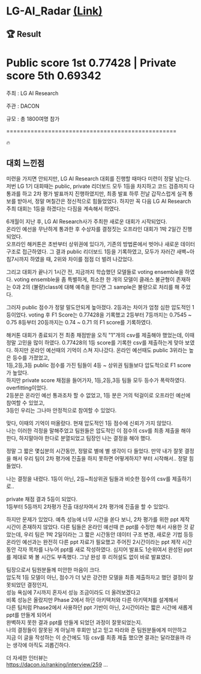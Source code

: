 # LG-AI_Radar [(Link)](https://dacon.io/competitions/official/236080/leaderboard)

## 🏆 Result
# **Public score 1st** 0.77428 | **Private score 5th** 0.69342

주최 : LG AI Research

주관 : DACON

규모 : 총 1800여명 참가

=================================================

🔥
## **대회 느낀점**
미련을 가지면 안되지만, LG AI Research 대회를 진행할 때마다 미련이 정말 남는다.
저번 LG 1기 대회때는 public, private 리더보드 모두 1등을 차지하고 코드 검증까지 다 통과를 하고 2차 평가 발표까지 진행하였지만,
최종 발표 하루 전날 갑작스럽게 실격 통보를 받아서, 정말 며칠간은 정신적으로 힘들었었다.
하지만 꼭 다음 LG AI Research 주최 대회는 1등을 하겠다는 다짐을 계속해서 하였다.

6개월이 지난 후, LG AI Research사가 주최한 새로운 대회가 시작되었다.  
온라인 예선을 무난하게 통과한 후 수상자를 결정짓는 오프라인 대회가 1박 2일간 진행되었다.  
오프라인 해커톤은 초반부터 상위권에 있다가, 기존의 방법론에서 벗어나 새로운 데이터 구조로 접근하였다.
그 결과 public 리더보드 1등을 기록하였고, 모두가 자러간 새벽~아침7시까지 하였을 때, 2위와 차이를 점점 더 벌려 나갔었다.

그리고 대회가 끝나기 1시간 전, 지금까지 학습했던 모델들로 voting ensemble을 하였다.
voting ensemble을 좀 특별하게, 최소한 한 개의 모델이 클래스 불균형이 존재하는 0과 2의 (불량)class에 대해 예측을 한다면
그 sample은 불량으로 처리를 해 주었다.

그러자 public 점수가 정말 말도안되게 높아졌다. 2등과는 차이가 엄청 심한 압도적인 1등이었다.
voting 후 F1 Score는 0.77428을 기록했고 2등부터 7등까지는 0.7545 ~ 0.75 8등부터 20등까지는 0.74 ~ 0.71 의 F1 score를 기록하였다.

해커톤 대회가 종료되기 전 최종 채점받을 오직 "1"개의 csv를 제출해야 했었는데,
이때 정말 고민을 많이 하였다.
0.77428의 1등 score를 기록한 csv를 제출하는게 맞아 보였다.
하지만 온라인 예선때의 기억이 스쳐 지나갔다.
온라인 예선때도 public 3위라는 높은 등수를 가졌었고,  
1등,2등,3등 public 점수를 가진 팀들이 4등 ~ 상위권 팀들보다 압도적으로 F1 score가 높았다.  
하지만 private score 채점을 들어가자, 1등,2등,3등 팀들 모두 등수가 폭락하였다.  
overfitting이었다.  
2등분은 온라인 예선 통과조차 할 수 없었고, 1등 분은 거의 턱걸이로 오프라인 예선에 참여할 수 있었고,  
3등인 우리는 그나마 안정적으로 참여할 수 있었다.  

맞다, 이때의 기억이 떠올랐다. 현재 압도적인 1등 점수에 신뢰가 가지 않았다.  
나는 이러한 걱정을 말해주었고 팀원들은 압도적인 이 점수의 csv를 최종 제출을 해야한다, 하지말아야 한다로 분열되었고
팀장인 나는 결정을 해야 했다.  

정말 그 짧은 몇십분의 시간동안, 정말로 별에 별 생각이 다 들었다.
만약 내가 잘못 결정을 해서 우리 팀이 2차 평가에 진출을 하지 못하면 어떻게하지? 부터 시작해서.. 정말 힘들었다.  

나는 결정을 내렸다.
1등이 아닌, 2등~최상위권 팀들과 비슷한 점수의 csv를 제출하기로..

private 채점 결과 5등이 되었다.  
1등부터 5등까지 2차평가 진출 대상자여서 2차 평가에 진출을 할 수 있었다.  

하지만 문제가 있었다.
예측 성능에 너무 시간을 쏟다 보니, 2차 평가를 위한 ppt 제작 시간이 존재하지 않았다.
다른 팀들은 온라인 예선때 쓴 ppt를 수정만 해서 사용한 것 같았는데,
우리 팀은 1박 2일이라는 그 짧은 시간동안 데이터 구조 변경, 새로운 기법 등등 온라인 예선과는 완전히 다른 ppt 자료가 필요했고
주어진 2시간이라는 ppt 제작 시간동안 각자 목차를 나누어 ppt를 새로 작성하였다.
심지어 발표도 1순위여서 완성된 ppt를 제대로 봐 볼 시간도 부족했다.
그냥 완성 후 리허설도 없이 바로 발표였다.  

팀장으로서 팀원분들께 미안한 마음이 크다.  
압도적 1등 모델이 아닌, 점수가 더 낮은 강건한 모델을 최종 제출하자고 했던 결정이 잘못되었던 결정인지,   
성능 욕심에 7시까지 혼자서 성능 조금이라도 더 올려보겠다고  
비록 성능은 올랐지만 Phase 2에서 하던 아키텍처와 다른 아키텍처를 설계해서  
다른 팀처럼 Phase2에서 사용하던 ppt 기반이 아닌, 2시간이라는 짧은 시간에 새롭게 ppt를 만들게 되어서  
완벽하지 못한 결과 ppt를 만들게 되었던 과정이 잘못되었는지.  
나의 결정들이 잘못된 게 아닐까 후회만 남고 믿고 따라와 준 팀원분들에게 미안하고  
지금 이 글을 작성하는 이 순간에도 1등 csv를 최종 제출 했으면 결과는 달라졌을까 라는 생각에 아직도 괴롭긴하다.  

더 자세한 인터뷰는   
https://dacon.io/ranking/interview/259
... 

